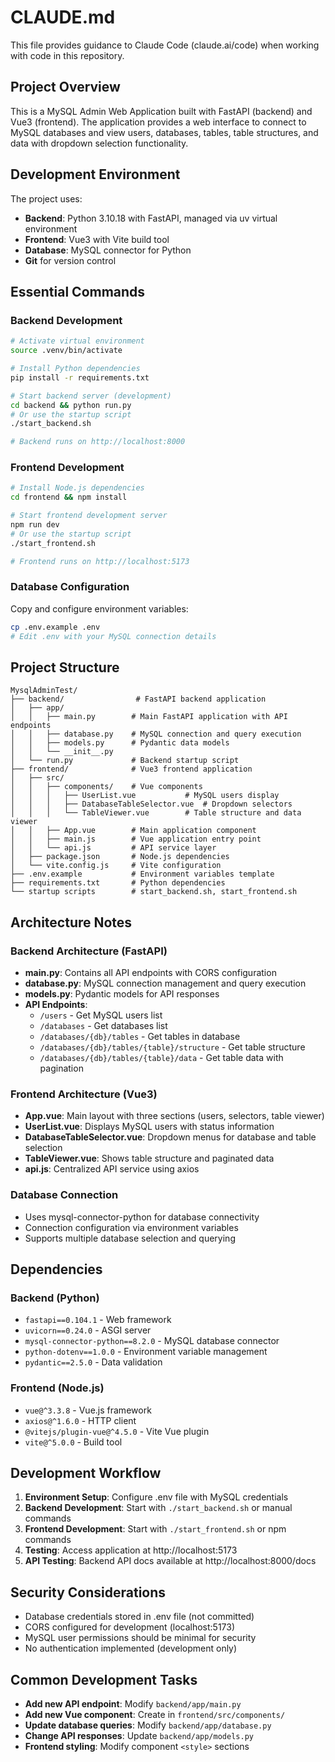 # CLAUDE.md

This file provides guidance to Claude Code (claude.ai/code) when working with code in this repository.

## Project Overview

This is a MySQL Admin Web Application built with FastAPI (backend) and Vue3 (frontend). The application provides a web interface to connect to MySQL databases and view users, databases, tables, table structures, and data with dropdown selection functionality.

## Development Environment

The project uses:
- **Backend**: Python 3.10.18 with FastAPI, managed via uv virtual environment
- **Frontend**: Vue3 with Vite build tool
- **Database**: MySQL connector for Python
- **Git** for version control

## Essential Commands

### Backend Development
```bash
# Activate virtual environment
source .venv/bin/activate

# Install Python dependencies
pip install -r requirements.txt

# Start backend server (development)
cd backend && python run.py
# Or use the startup script
./start_backend.sh

# Backend runs on http://localhost:8000
```

### Frontend Development
```bash
# Install Node.js dependencies
cd frontend && npm install

# Start frontend development server
npm run dev
# Or use the startup script
./start_frontend.sh

# Frontend runs on http://localhost:5173
```

### Database Configuration
Copy and configure environment variables:
```bash
cp .env.example .env
# Edit .env with your MySQL connection details
```

## Project Structure

```
MysqlAdminTest/
├── backend/                # FastAPI backend application
│   ├── app/
│   │   ├── main.py        # Main FastAPI application with API endpoints
│   │   ├── database.py    # MySQL connection and query execution
│   │   ├── models.py      # Pydantic data models
│   │   └── __init__.py
│   └── run.py             # Backend startup script
├── frontend/              # Vue3 frontend application
│   ├── src/
│   │   ├── components/    # Vue components
│   │   │   ├── UserList.vue           # MySQL users display
│   │   │   ├── DatabaseTableSelector.vue  # Dropdown selectors
│   │   │   └── TableViewer.vue        # Table structure and data viewer
│   │   ├── App.vue        # Main application component
│   │   ├── main.js        # Vue application entry point
│   │   └── api.js         # API service layer
│   ├── package.json       # Node.js dependencies
│   └── vite.config.js     # Vite configuration
├── .env.example           # Environment variables template
├── requirements.txt       # Python dependencies
└── startup scripts        # start_backend.sh, start_frontend.sh
```

## Architecture Notes

### Backend Architecture (FastAPI)
- **main.py**: Contains all API endpoints with CORS configuration
- **database.py**: MySQL connection management and query execution
- **models.py**: Pydantic models for API responses
- **API Endpoints**:
  - `/users` - Get MySQL users list
  - `/databases` - Get databases list
  - `/databases/{db}/tables` - Get tables in database
  - `/databases/{db}/tables/{table}/structure` - Get table structure
  - `/databases/{db}/tables/{table}/data` - Get table data with pagination

### Frontend Architecture (Vue3)
- **App.vue**: Main layout with three sections (users, selectors, table viewer)
- **UserList.vue**: Displays MySQL users with status information
- **DatabaseTableSelector.vue**: Dropdown menus for database and table selection
- **TableViewer.vue**: Shows table structure and paginated data
- **api.js**: Centralized API service using axios

### Database Connection
- Uses mysql-connector-python for database connectivity
- Connection configuration via environment variables
- Supports multiple database selection and querying

## Dependencies

### Backend (Python)
- `fastapi==0.104.1` - Web framework
- `uvicorn==0.24.0` - ASGI server
- `mysql-connector-python==8.2.0` - MySQL database connector
- `python-dotenv==1.0.0` - Environment variable management
- `pydantic==2.5.0` - Data validation

### Frontend (Node.js)
- `vue@^3.3.8` - Vue.js framework
- `axios@^1.6.0` - HTTP client
- `@vitejs/plugin-vue@^4.5.0` - Vite Vue plugin
- `vite@^5.0.0` - Build tool

## Development Workflow

1. **Environment Setup**: Configure .env file with MySQL credentials
2. **Backend Development**: Start with `./start_backend.sh` or manual commands
3. **Frontend Development**: Start with `./start_frontend.sh` or npm commands
4. **Testing**: Access application at http://localhost:5173
5. **API Testing**: Backend API docs available at http://localhost:8000/docs

## Security Considerations

- Database credentials stored in .env file (not committed)
- CORS configured for development (localhost:5173)
- MySQL user permissions should be minimal for security
- No authentication implemented (development only)

## Common Development Tasks

- **Add new API endpoint**: Modify `backend/app/main.py`
- **Add new Vue component**: Create in `frontend/src/components/`
- **Update database queries**: Modify `backend/app/database.py`
- **Change API responses**: Update `backend/app/models.py`
- **Frontend styling**: Modify component `<style>` sections